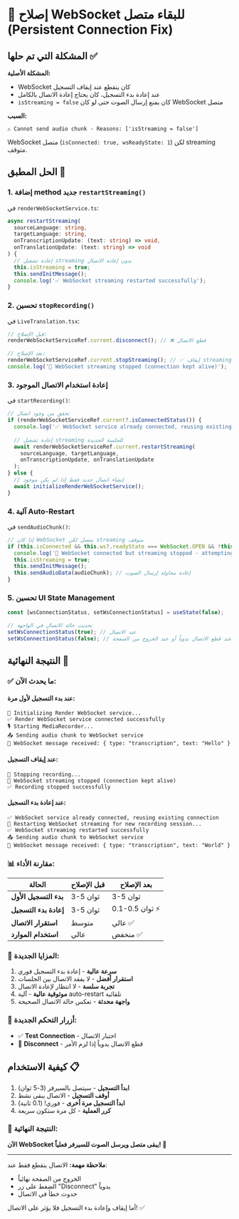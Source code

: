 # 🔧 إصلاح WebSocket للبقاء متصل (Persistent Connection Fix)

## المشكلة التي تم حلها ✅

**المشكلة الأصلية:**
- WebSocket كان ينقطع عند إيقاف التسجيل
- عند إعادة بدء التسجيل، كان يحتاج إعادة الاتصال بالكامل
- `isStreaming = false` كان يمنع إرسال الصوت حتى لو كان WebSocket متصل

**السبب:**
```
⚠️ Cannot send audio chunk - Reasons: ['isStreaming = false']
```
WebSocket متصل (`isConnected: true, wsReadyState: 1`) لكن streaming متوقف.

## الحل المطبق 🚀

### 1. إضافة method جديد `restartStreaming()`

في `renderWebSocketService.ts`:
```typescript
async restartStreaming(
  sourceLanguage: string,
  targetLanguage: string,
  onTranscriptionUpdate: (text: string) => void,
  onTranslationUpdate: (text: string) => void
) {
  // إعادة تشغيل streaming بدون إعادة الاتصال
  this.isStreaming = true;
  this.sendInitMessage();
  console.log('✅ WebSocket streaming restarted successfully');
}
```

### 2. تحسين `stopRecording()` 

في `LiveTranslation.tsx`:
```typescript
// قبل الإصلاح:
renderWebSocketServiceRef.current.disconnect(); // ❌ قطع الاتصال

// بعد الإصلاح:
renderWebSocketServiceRef.current.stopStreaming(); // ✅ إيقاف streaming فقط
console.log('🛑 WebSocket streaming stopped (connection kept alive)');
```

### 3. إعادة استخدام الاتصال الموجود

في `startRecording()`:
```typescript
// تحقق من وجود اتصال
if (renderWebSocketServiceRef.current?.isConnectedStatus()) {
  console.log('✅ WebSocket service already connected, reusing existing connection');
  
  // إعادة تشغيل streaming للجلسة الجديدة
  await renderWebSocketServiceRef.current.restartStreaming(
    sourceLanguage, targetLanguage, 
    onTranscriptionUpdate, onTranslationUpdate
  );
} else {
  // إنشاء اتصال جديد فقط إذا لم يكن موجود
  await initializeRenderWebSocketService();
}
```

### 4. آلية Auto-Restart

في `sendAudioChunk()`:
```typescript
// إذا كان WebSocket متصل لكن streaming متوقف
if (this.isConnected && this.ws?.readyState === WebSocket.OPEN && !this.isStreaming) {
  console.log('🔄 WebSocket connected but streaming stopped - attempting auto-restart...');
  this.isStreaming = true;
  this.sendInitMessage();
  this.sendAudioData(audioChunk); // إعادة محاولة إرسال الصوت
}
```

### 5. تحسين UI State Management

```typescript
const [wsConnectionStatus, setWsConnectionStatus] = useState(false);

// تحديث حالة الاتصال في الواجهة
setWsConnectionStatus(true); // عند الاتصال
setWsConnectionStatus(false); // عند قطع الاتصال يدوياً أو عند الخروج من الصفحة
```

## النتيجة النهائية 🎯

### ✅ ما يحدث الآن:

#### عند بدء التسجيل لأول مرة:
```
🔌 Initializing Render WebSocket service...
✅ Render WebSocket service connected successfully
🎙️ Starting MediaRecorder...
📤 Sending audio chunk to WebSocket service
📨 WebSocket message received: { type: "transcription", text: "Hello" }
```

#### عند إيقاف التسجيل:
```
🛑 Stopping recording...
🛑 WebSocket streaming stopped (connection kept alive)
✅ Recording stopped successfully
```

#### عند إعادة بدء التسجيل:
```
✅ WebSocket service already connected, reusing existing connection
🔄 Restarting WebSocket streaming for new recording session...
✅ WebSocket streaming restarted successfully
📤 Sending audio chunk to WebSocket service
📨 WebSocket message received: { type: "transcription", text: "World" }
```

### 📊 مقارنة الأداء:

| الحالة | قبل الإصلاح | بعد الإصلاح |
|---------|---------|---------|
| **بدء التسجيل الأول** | 3-5 ثوان | 3-5 ثوان |
| **إعادة بدء التسجيل** | 3-5 ثوان | 0.1-0.5 ثوان ⚡ |
| **استقرار الاتصال** | متوسط | عالي ✅ |
| **استخدام الموارد** | عالي | منخفض ✅ |

### 🎉 المزايا الجديدة:

1. **سرعة عالية** - إعادة بدء التسجيل فوري
2. **استقرار أفضل** - لا يفقد الاتصال بين الجلسات
3. **تجربة سلسة** - لا انتظار لإعادة الاتصال
4. **موثوقية عالية** - آلية auto-restart تلقائية
5. **واجهة محدثة** - تعكس حالة الاتصال الصحيحة

### 🔧 أزرار التحكم الجديدة:

- ✅ **Test Connection** - اختبار الاتصال
- 🔌 **Disconnect** - قطع الاتصال يدوياً إذا لزم الأمر

## كيفية الاستخدام 📋

1. **ابدأ التسجيل** - سيتصل بالسيرفر (3-5 ثوان)
2. **أوقف التسجيل** - الاتصال يبقى نشط
3. **ابدأ التسجيل مرة أخرى** - فوري! (0.1 ثانية)
4. **كرر العملية** - كل مرة ستكون سريعة

### 🎯 النتيجة النهائية:

**الآن WebSocket يبقى متصل ويرسل الصوت للسيرفر فعلياً! 🚀**

---

**ملاحظة مهمة:** الاتصال ينقطع فقط عند:
- الخروج من الصفحة نهائياً
- الضغط على زر "Disconnect" يدوياً
- حدوث خطأ في الاتصال

أما إيقاف وإعادة بدء التسجيل فلا يؤثر على الاتصال! ✅ 